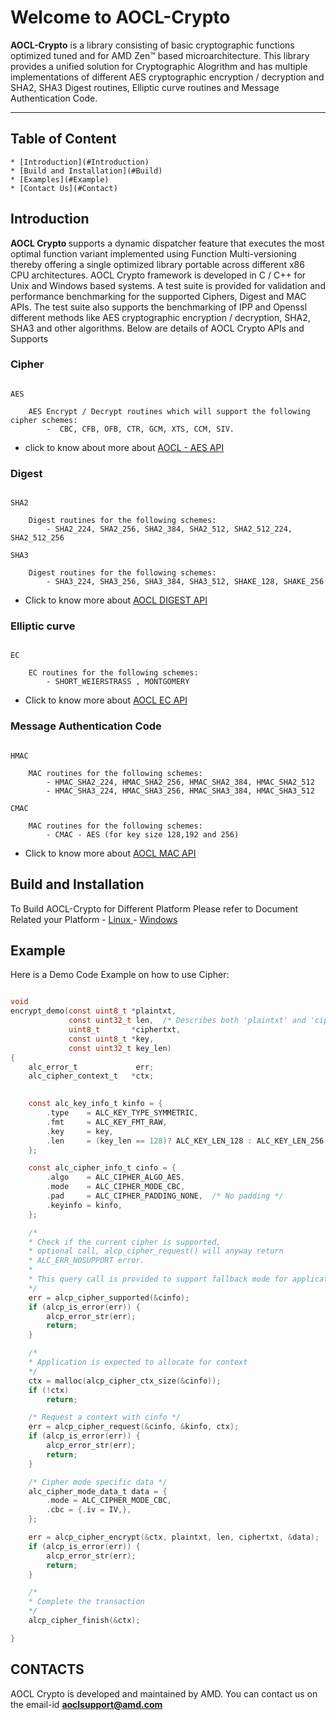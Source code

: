 
# Welcome to AOCL-Crypto

<b>AOCL-Crypto</b> is a library consisting of basic cryptographic functions optimized  tuned and for AMD Zen™ based microarchitecture. This library provides a unified solution for Cryptographic Alogrithm and has multiple implementations of different AES cryptographic encryption / decryption and SHA2, SHA3 Digest routines, Elliptic curve routines and Message Authentication Code.

---

## Table of Content
    * [Introduction](#Introduction)
    * [Build and Installation](#Build)
    * [Examples](#Example)
    * [Contact Us](#Contact)


<div id="Introduction" name="Introduction"></div>

## Introduction

<b> AOCL Crypto </b> supports a dynamic dispatcher feature that executes the most optimal function variant implemented using Function Multi-versioning thereby offering a single optimized library portable across different x86 CPU architectures. 
AOCL Crypto framework is developed in C / C++ for Unix and Windows based systems. A test suite is provided for validation and performance benchmarking for the supported Ciphers, Digest and MAC APIs. The test suite also supports the benchmarking of IPP and Openssl different methods like AES cryptographic encryption / decryption, SHA2, SHA3 and other algorithms. Below are details of AOCL Crypto APIs and Supports

### Cipher   

```
 
AES 
    
    AES Encrypt / Decrypt routines which will support the following cipher schemes:
        -  CBC, CFB, OFB, CTR, GCM, XTS, CCM, SIV.
```
-   click to know about more about [AOCL - AES API](group__cipher.html)

### Digest

```

SHA2

    Digest routines for the following schemes:
        - SHA2_224, SHA2_256, SHA2_384, SHA2_512, SHA2_512_224, SHA2_512_256

SHA3

    Digest routines for the following schemes:
        - SHA3_224, SHA3_256, SHA3_384, SHA3_512, SHAKE_128, SHAKE_256    
```

- Click to know more about [AOCL DIGEST API](group__digest.html)


### Elliptic curve

```

EC 

    EC routines for the following schemes:
        - SHORT_WEIERSTRASS , MONTGOMERY

```

- Click to know more about [AOCL EC API](group__ec.html)


### Message Authentication Code

```

HMAC 

    MAC routines for the following schemes:
        - HMAC_SHA2_224, HMAC_SHA2_256, HMAC_SHA2_384, HMAC_SHA2_512
        - HMAC_SHA3_224, HMAC_SHA3_256, HMAC_SHA3_384, HMAC_SHA3_512

CMAC 

    MAC routines for the following schemes:
        - CMAC - AES (for key size 128,192 and 256)
```

- Click to know more about [AOCL MAC API](group__mac.html)

<div id = "Build" name="Build"></div>

## Build and Installation

To Build AOCL-Crypto for Different Platform Please refer to Document Related your Platform
    - [ Linux ](md_Combine_build.html#md_BUILD)
    - [ Windows  ](md_Combine_build.html#md_BUILD_Windows)

<div id = "Example"></div>

## Example

Here is a Demo Code Example on how to use Cipher:

```c

void
encrypt_demo(const uint8_t *plaintxt,
             const uint32_t len,  /* Describes both 'plaintxt' and 'ciphertxt' */
             uint8_t       *ciphertxt,
             const uint8_t *key,
             const uint32_t key_len)
{
    alc_error_t             err;
    alc_cipher_context_t   *ctx;

    
    const alc_key_info_t kinfo = {
        .type    = ALC_KEY_TYPE_SYMMETRIC,
        .fmt     = ALC_KEY_FMT_RAW,
        .key     = key,
        .len     = (key_len == 128)? ALC_KEY_LEN_128 : ALC_KEY_LEN_256,
    };

    const alc_cipher_info_t cinfo = {
        .algo    = ALC_CIPHER_ALGO_AES,
        .mode    = ALC_CIPHER_MODE_CBC,
        .pad     = ALC_CIPHER_PADDING_NONE,  /* No padding */
        .keyinfo = kinfo,
    };

    /*
    * Check if the current cipher is supported,
    * optional call, alcp_cipher_request() will anyway return
    * ALC_ERR_NOSUPPORT error.
    *
    * This query call is provided to support fallback mode for applications
    */
    err = alcp_cipher_supported(&cinfo);
    if (alcp_is_error(err)) {
        alcp_error_str(err);
        return;
    }

    /*
    * Application is expected to allocate for context
    */
    ctx = malloc(alcp_cipher_ctx_size(&cinfo));
    if (!ctx)
        return;

    /* Request a context with cinfo */
    err = alcp_cipher_request(&cinfo, &kinfo, ctx);
    if (alcp_is_error(err)) {
        alcp_error_str(err);
        return;
    }

    /* Cipher mode specific data */
    alc_cipher_mode_data_t data = {
        .mode = ALC_CIPHER_MODE_CBC,
        .cbc = {.iv = IV,},
    };

    err = alcp_cipher_encrypt(&ctx, plaintxt, len, ciphertxt, &data);
    if (alcp_is_error(err)) {
        alcp_error_str(err);
        return;
    }

    /*
    * Complete the transaction
    */
    alcp_cipher_finish(&ctx);

}

```

<div id = "Contact"></div>

## CONTACTS

AOCL Crypto is developed and maintained by AMD. You can contact us on the email-id <b>[aoclsupport@amd.com](mailto:aoclsupport@amd.com)</b>